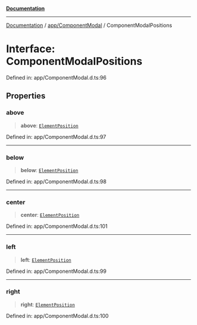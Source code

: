 [**Documentation**](../../../index.md)

***

[Documentation](../../../index.md) / [app/ComponentModal](../index.md) / ComponentModalPositions

# Interface: ComponentModalPositions

Defined in: app/ComponentModal.d.ts:96

## Properties

### above

> **above**: [`ElementPosition`](../../../perspective-client/interfaces/ElementPosition.md)

Defined in: app/ComponentModal.d.ts:97

***

### below

> **below**: [`ElementPosition`](../../../perspective-client/interfaces/ElementPosition.md)

Defined in: app/ComponentModal.d.ts:98

***

### center

> **center**: [`ElementPosition`](../../../perspective-client/interfaces/ElementPosition.md)

Defined in: app/ComponentModal.d.ts:101

***

### left

> **left**: [`ElementPosition`](../../../perspective-client/interfaces/ElementPosition.md)

Defined in: app/ComponentModal.d.ts:99

***

### right

> **right**: [`ElementPosition`](../../../perspective-client/interfaces/ElementPosition.md)

Defined in: app/ComponentModal.d.ts:100
